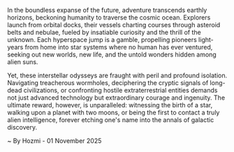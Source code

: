 
In the boundless expanse of the future, adventure transcends earthly horizons, beckoning humanity to traverse the cosmic ocean. Explorers launch from orbital docks, their vessels charting courses through asteroid belts and nebulae, fueled by insatiable curiosity and the thrill of the unknown. Each hyperspace jump is a gamble, propelling pioneers light-years from home into star systems where no human has ever ventured, seeking out new worlds, new life, and the untold wonders hidden among alien suns.

Yet, these interstellar odysseys are fraught with peril and profound isolation. Navigating treacherous wormholes, deciphering the cryptic signals of long-dead civilizations, or confronting hostile extraterrestrial entities demands not just advanced technology but extraordinary courage and ingenuity. The ultimate reward, however, is unparalleled: witnessing the birth of a star, walking upon a planet with two moons, or being the first to contact a truly alien intelligence, forever etching one's name into the annals of galactic discovery.

~ By Hozmi - 01 November 2025
